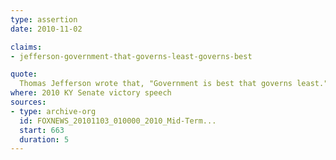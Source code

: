 ```yaml
---
type: assertion
date: 2010-11-02

claims:
- jefferson-government-that-governs-least-governs-best

quote:
  Thomas Jefferson wrote that, "Government is best that governs least."
where: 2010 KY Senate victory speech
sources:
- type: archive-org
  id: FOXNEWS_20101103_010000_2010_Mid-Term...
  start: 663
  duration: 5
---
```


